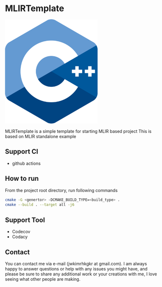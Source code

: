 # MLIRTemplate

<img src="./Medias/Logo.png" width=306 height=344 />

MLIRTemplate is a simple template for starting MLIR based project
This is based on MLIR standalone example

## Support CI

- github actions

## How to run
From the project root directory, run following commands
```bash
cmake -G <genertor> -DCMAKE_BUILD_TYPE=<build_type> .
cmake --build . --target all -j6
```

## Support Tool

- Codecov
- Codacy

## Contact

You can contact me via e-mail (jwkimrhkgkr at gmail.com). I am always happy to answer questions or help with any issues you might have, and please be sure to share any additional work or your creations with me, I love seeing what other people are making.
